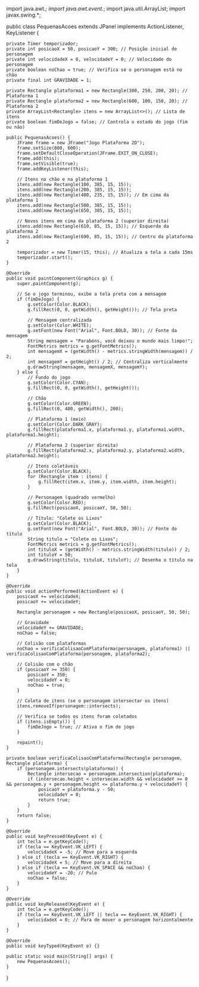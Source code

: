 import java.awt.*;
import java.awt.event.*;
import java.util.ArrayList;
import javax.swing.*;

public class PequenasAcoes extends JPanel implements ActionListener, KeyListener {

    private Timer temporizador;
    private int posicaoX = 50, posicaoY = 300; // Posição inicial do personagem
    private int velocidadeX = 0, velocidadeY = 0; // Velocidade do personagem
    private boolean noChao = true; // Verifica se o personagem está no chão
    private final int GRAVIDADE = 1;

    private Rectangle plataforma1 = new Rectangle(300, 250, 200, 20); // Plataforma 1
    private Rectangle plataforma2 = new Rectangle(600, 100, 150, 20); // Plataforma 2
    private ArrayList<Rectangle> itens = new ArrayList<>(); // Lista de itens
    private boolean fimDeJogo = false; // Controla o estado do jogo (fim ou não)

    public PequenasAcoes() {
        JFrame frame = new JFrame("Jogo Plataforma 2D");
        frame.setSize(800, 600);
        frame.setDefaultCloseOperation(JFrame.EXIT_ON_CLOSE);
        frame.add(this);
        frame.setVisible(true);
        frame.addKeyListener(this);

        // Itens no chão e na plataforma 1
        itens.add(new Rectangle(100, 385, 15, 15));
        itens.add(new Rectangle(200, 385, 15, 15));
        itens.add(new Rectangle(400, 235, 15, 15)); // Em cima da plataforma 1
        itens.add(new Rectangle(500, 385, 15, 15));
        itens.add(new Rectangle(650, 385, 15, 15));

        // Novos itens em cima da plataforma 2 (superior direita)
        itens.add(new Rectangle(610, 85, 15, 15)); // Esquerda da plataforma 2
        itens.add(new Rectangle(690, 85, 15, 15)); // Centro da plataforma 2

        temporizador = new Timer(15, this); // Atualiza a tela a cada 15ms
        temporizador.start();
    }

    @Override
    public void paintComponent(Graphics g) {
        super.paintComponent(g);

        // Se o jogo terminou, exibe a tela preta com a mensagem
        if (fimDeJogo) {
            g.setColor(Color.BLACK);
            g.fillRect(0, 0, getWidth(), getHeight()); // Tela preta

            // Mensagem centralizada
            g.setColor(Color.WHITE);
            g.setFont(new Font("Arial", Font.BOLD, 30)); // Fonte da mensagem
            String mensagem = "Parabéns, você deixou o mundo mais limpo!";
            FontMetrics metrics = g.getFontMetrics();
            int mensagemX = (getWidth() - metrics.stringWidth(mensagem)) / 2;
            int mensagemY = getHeight() / 2; // Centraliza verticalmente
            g.drawString(mensagem, mensagemX, mensagemY);
        } else {
            // Fundo do jogo
            g.setColor(Color.CYAN);
            g.fillRect(0, 0, getWidth(), getHeight());

            // Chão
            g.setColor(Color.GREEN);
            g.fillRect(0, 400, getWidth(), 200);

            // Plataforma 1 (meio)
            g.setColor(Color.DARK_GRAY);
            g.fillRect(plataforma1.x, plataforma1.y, plataforma1.width, plataforma1.height);

            // Plataforma 2 (superior direita)
            g.fillRect(plataforma2.x, plataforma2.y, plataforma2.width, plataforma2.height);

            // Itens coletáveis
            g.setColor(Color.BLACK);
            for (Rectangle item : itens) {
                g.fillRect(item.x, item.y, item.width, item.height);
            }

            // Personagem (quadrado vermelho)
            g.setColor(Color.RED);
            g.fillRect(posicaoX, posicaoY, 50, 50);

            // Título: "Colete os Lixos"
            g.setColor(Color.BLACK);
            g.setFont(new Font("Arial", Font.BOLD, 30)); // Fonte do título
            String titulo = "Colete os Lixos";
            FontMetrics metrics = g.getFontMetrics();
            int tituloX = (getWidth() - metrics.stringWidth(titulo)) / 2;
            int tituloY = 50;
            g.drawString(titulo, tituloX, tituloY); // Desenha o título na tela
        }
    }

    @Override
    public void actionPerformed(ActionEvent e) {
        posicaoX += velocidadeX;
        posicaoY += velocidadeY;

        Rectangle personagem = new Rectangle(posicaoX, posicaoY, 50, 50);

        // Gravidade
        velocidadeY += GRAVIDADE;
        noChao = false;

        // Colisão com plataformas
        noChao = verificaColisaoComPlataforma(personagem, plataforma1) || verificaColisaoComPlataforma(personagem, plataforma2);

        // Colisão com o chão
        if (posicaoY >= 350) {
            posicaoY = 350;
            velocidadeY = 0;
            noChao = true;
        }

        // Coleta de itens (se o personagem intersectar os itens)
        itens.removeIf(personagem::intersects);

        // Verifica se todos os itens foram coletados
        if (itens.isEmpty()) {
            fimDeJogo = true; // Ativa o fim de jogo
        }

        repaint();
    }

    private boolean verificaColisaoComPlataforma(Rectangle personagem, Rectangle plataforma) {
        if (personagem.intersects(plataforma)) {
            Rectangle intersecao = personagem.intersection(plataforma);
            if (intersecao.height < intersecao.width && velocidadeY >= 0 && personagem.y + personagem.height <= plataforma.y + velocidadeY) {
                posicaoY = plataforma.y - 50;
                velocidadeY = 0;
                return true;
            }
        }
        return false;
    }

    @Override
    public void keyPressed(KeyEvent e) {
        int tecla = e.getKeyCode();
        if (tecla == KeyEvent.VK_LEFT) {
            velocidadeX = -5; // Move para a esquerda
        } else if (tecla == KeyEvent.VK_RIGHT) {
            velocidadeX = 5; // Move para a direita
        } else if (tecla == KeyEvent.VK_SPACE && noChao) {
            velocidadeY = -20; // Pulo
            noChao = false;
        }
    }

    @Override
    public void keyReleased(KeyEvent e) {
        int tecla = e.getKeyCode();
        if (tecla == KeyEvent.VK_LEFT || tecla == KeyEvent.VK_RIGHT) {
            velocidadeX = 0; // Para de mover o personagem horizontalmente
        }
    }

    @Override
    public void keyTyped(KeyEvent e) {}

    public static void main(String[] args) {
        new PequenasAcoes();
    }
}
